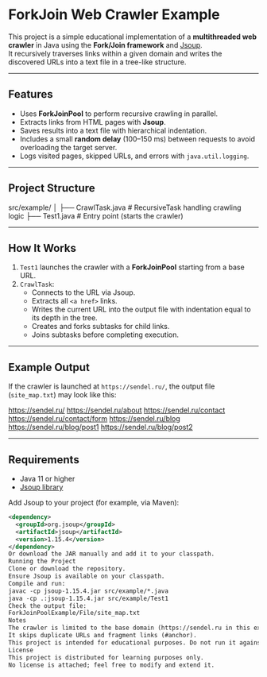 # ForkJoin Web Crawler Example

This project is a simple educational implementation of a **multithreaded web crawler** in Java using the **Fork/Join framework** and [Jsoup](https://jsoup.org/).  
It recursively traverses links within a given domain and writes the discovered URLs into a text file in a tree-like structure.

---

## Features

- Uses **ForkJoinPool** to perform recursive crawling in parallel.
- Extracts links from HTML pages with **Jsoup**.
- Saves results into a text file with hierarchical indentation.
- Includes a small **random delay** (100–150 ms) between requests to avoid overloading the target server.
- Logs visited pages, skipped URLs, and errors with `java.util.logging`.

---

## Project Structure

src/example/
│
├── CrawlTask.java # RecursiveTask handling crawling logic
├── Test1.java # Entry point (starts the crawler)

---

## How It Works

1. `Test1` launches the crawler with a **ForkJoinPool** starting from a base URL.
2. `CrawlTask`:
   - Connects to the URL via Jsoup.
   - Extracts all `<a href>` links.
   - Writes the current URL into the output file with indentation equal to its depth in the tree.
   - Creates and forks subtasks for child links.
   - Joins subtasks before completing execution.

---

## Example Output

If the crawler is launched at `https://sendel.ru/`, the output file (`site_map.txt`) may look like this:

https://sendel.ru/
    https://sendel.ru/about
    https://sendel.ru/contact
        https://sendel.ru/contact/form
    https://sendel.ru/blog
        https://sendel.ru/blog/post1
        https://sendel.ru/blog/post2

---

## Requirements

- Java 11 or higher
- [Jsoup library](https://jsoup.org/download)

Add Jsoup to your project (for example, via Maven):

```xml
<dependency>
  <groupId>org.jsoup</groupId>
  <artifactId>jsoup</artifactId>
  <version>1.15.4</version>
</dependency>
Or download the JAR manually and add it to your classpath.
Running the Project
Clone or download the repository.
Ensure Jsoup is available on your classpath.
Compile and run:
javac -cp jsoup-1.15.4.jar src/example/*.java
java -cp .:jsoup-1.15.4.jar src/example/Test1
Check the output file:
ForkJoinPoolExample/File/site_map.txt
Notes
The crawler is limited to the base domain (https://sendel.ru in this example).
It skips duplicate URLs and fragment links (#anchor).
This project is intended for educational purposes. Do not run it against websites without permission.
License
This project is distributed for learning purposes only.
No license is attached; feel free to modify and extend it.
